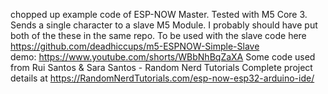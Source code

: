 chopped up example code of ESP-NOW Master.  Tested with M5 Core 3.  Sends a single character to a slave M5 Module.
I probably should have put both of the these in the same repo.
To be used with the slave code here https://github.com/deadhiccups/m5-ESPNOW-Simple-Slave  
demo: https://www.youtube.com/shorts/WBbNhBqZaXA
Some code used from   Rui Santos & Sara Santos - Random Nerd Tutorials
  Complete project details at https://RandomNerdTutorials.com/esp-now-esp32-arduino-ide/
